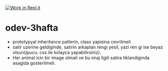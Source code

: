 [![Work in Repl.it](https://classroom.github.com/assets/work-in-replit-14baed9a392b3a25080506f3b7b6d57f295ec2978f6f33ec97e36a161684cbe9.svg)](https://classroom.github.com/online_ide?assignment_repo_id=3820318&assignment_repo_type=AssignmentRepo)
# odev-3hafta
- prototypyal inheritance patterin, class yapisina cevrilmeli
- satir uzerine geldiginde, satirin arkaplan rengi yesil, yazi ren gi ise beyaz olsun(ipucu: css ile kolayca yapabilirsiniz).
- Her animal icin bir image olmali ve bu imaj ilgili satira tiklandiginda asagida gosterilmeli.
